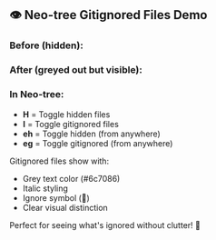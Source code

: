 ## 👁️ Neo-tree Gitignored Files Demo

### Before (hidden):


### After (greyed out but visible):


### In Neo-tree:
- **H** = Toggle hidden files
- **I** = Toggle gitignored files
- **<leader>eh** = Toggle hidden (from anywhere)
- **<leader>eg** = Toggle gitignored (from anywhere)

Gitignored files show with:
- Grey text color (#6c7086)
- Italic styling
- Ignore symbol (󰙎)
- Clear visual distinction

Perfect for seeing what's ignored without clutter! 🎯
